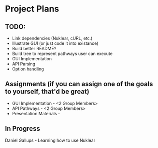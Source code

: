 # Project Plans



## TODO:

- Link dependencies (Nuklear, cURL, etc.)
- Illustrate GUI (or just code it into existance)
- Build better README?
- Build tree to represent pathways user can execute
- GUI Implementation 
- API Parsing
- Option handling


## Assignments (if you can assign one of the goals to yourself, that'd be great)

- GUI Implementation - <2 Group Members>
- API Pathways - <2 Group Members>
- Presentation Materials - <Group Member>


## In Progress
Daniel Gallups - Learning how to use Nuklear